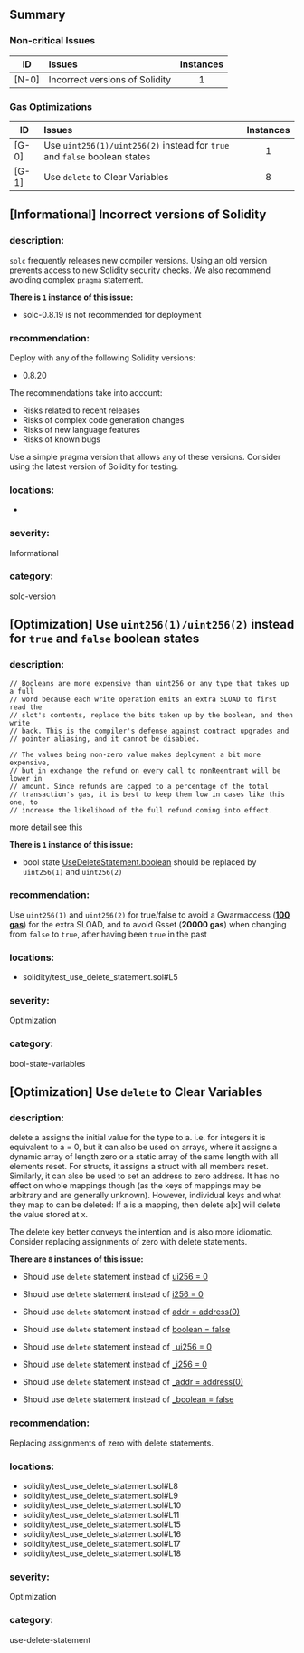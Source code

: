 ## Summary 

### Non-critical Issues

|ID|Issues|Instances|
|---|:---|:---:|
| [N-0] | Incorrect versions of Solidity | 1 |


### Gas Optimizations

|ID|Issues|Instances|
|---|:---|:---:|
| [G-0] | Use `uint256(1)/uint256(2)` instead for `true` and `false` boolean states | 1 |
| [G-1] | Use `delete` to Clear Variables | 8 |



## [Informational] Incorrect versions of Solidity

### description:

`solc` frequently releases new compiler versions. Using an old version prevents access to new Solidity security checks.
We also recommend avoiding complex `pragma` statement.

**There is `1` instance of this issue:**

- solc-0.8.19 is not recommended for deployment


### recommendation:

Deploy with any of the following Solidity versions:
- 0.8.20

The recommendations take into account:
- Risks related to recent releases
- Risks of complex code generation changes
- Risks of new language features
- Risks of known bugs

Use a simple pragma version that allows any of these versions.
Consider using the latest version of Solidity for testing.

### locations:
- 

### severity:
Informational

### category:
solc-version

## [Optimization] Use `uint256(1)/uint256(2)` instead for `true` and `false` boolean states

### description:

```solidity
// Booleans are more expensive than uint256 or any type that takes up a full
// word because each write operation emits an extra SLOAD to first read the
// slot's contents, replace the bits taken up by the boolean, and then write
// back. This is the compiler's defense against contract upgrades and
// pointer aliasing, and it cannot be disabled.

// The values being non-zero value makes deployment a bit more expensive,
// but in exchange the refund on every call to nonReentrant will be lower in
// amount. Since refunds are capped to a percentage of the total
// transaction's gas, it is best to keep them low in cases like this one, to
// increase the likelihood of the full refund coming into effect.
```
more detail see [this](https://github.com/OpenZeppelin/openzeppelin-contracts/blob/58f635312aa21f947cae5f8578638a85aa2519f5/contracts/security/ReentrancyGuard.sol#L23-L33)
    
    

**There is `1` instance of this issue:**

- bool state [UseDeleteStatement.boolean](solidity/test_use_delete_statement.sol#L5) should be replaced by `uint256(1)` and `uint256(2)`

### recommendation:
Use `uint256(1)` and `uint256(2)` for true/false to avoid a Gwarmaccess (**[100 gas](https://gist.github.com/0xxfu/d12e22af63cd2e0e9d6a8550360b2959)**) for the extra SLOAD, and to avoid Gsset (**20000 gas**) when changing from `false` to `true`, after having been `true` in the past

### locations:
- solidity/test_use_delete_statement.sol#L5

### severity:
Optimization

### category:
bool-state-variables

## [Optimization] Use `delete` to Clear Variables

### description:

delete a assigns the initial value for the type to a. i.e. 
for integers it is equivalent to a = 0, but it can also be used on arrays, 
where it assigns a dynamic array of length zero or a static array of the same 
length with all elements reset. For structs, it assigns a struct with all members reset. 
Similarly, it can also be used to set an address to zero address. 
It has no effect on whole mappings though (as the keys of mappings may be arbitrary 
and are generally unknown). However, individual keys and what they map to can be deleted: 
If a is a mapping, then delete a[x] will delete the value stored at x.

The delete key better conveys the intention and is also more idiomatic. 
Consider replacing assignments of zero with delete statements.


**There are `8` instances of this issue:**

- Should use `delete` statement instead of [ui256 = 0](solidity/test_use_delete_statement.sol#L8)

- Should use `delete` statement instead of [i256 = 0](solidity/test_use_delete_statement.sol#L9)

- Should use `delete` statement instead of [addr = address(0)](solidity/test_use_delete_statement.sol#L10)

- Should use `delete` statement instead of [boolean = false](solidity/test_use_delete_statement.sol#L11)

- Should use `delete` statement instead of [_ui256 = 0](solidity/test_use_delete_statement.sol#L15)

- Should use `delete` statement instead of [_i256 = 0](solidity/test_use_delete_statement.sol#L16)

- Should use `delete` statement instead of [_addr = address(0)](solidity/test_use_delete_statement.sol#L17)

- Should use `delete` statement instead of [_boolean = false](solidity/test_use_delete_statement.sol#L18)


### recommendation:

Replacing assignments of zero with delete statements.



### locations:
- solidity/test_use_delete_statement.sol#L8
- solidity/test_use_delete_statement.sol#L9
- solidity/test_use_delete_statement.sol#L10
- solidity/test_use_delete_statement.sol#L11
- solidity/test_use_delete_statement.sol#L15
- solidity/test_use_delete_statement.sol#L16
- solidity/test_use_delete_statement.sol#L17
- solidity/test_use_delete_statement.sol#L18

### severity:
Optimization

### category:
use-delete-statement
